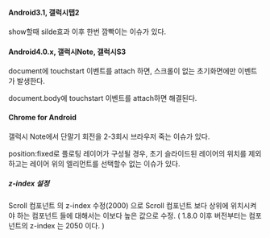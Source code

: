 #### Android3.1, 갤럭시탭2

show할때 silde효과 이후 한번 깜빡이는 이슈가 있다.

#### Android4.0.x, 갤럭시Note, 갤럭시S3

document에 touchstart 이벤트를 attach 하면, 스크롤이 없는 초기화면에만 이벤트가 발생한다.

document.body에 touchstart 이벤트를 attach하면 해결된다.

#### Chrome for Android

갤럭시 Note에서 단말기 회전을 2-3회시 브라우저 죽는 이슈가 있다.

position:fixed로 플로팅 레이어가 구성될 경우, 초기 슬라이드된 레이어의 위치를 제외하고는 레이어 위의 엘리먼트를 선택할수 없는 이슈가 있다.

##### z-index 설정
Scroll 컴포넌트 의 z-index 수정(2000) 으로 Scroll 컴포넌트 보다 상위에 위치시켜야 하는 컴포넌트 들에 대해서는 이보다 높은 값으로 수정.
( 1.8.0 이후 버전부터는 컴포넌트의 z-index 는 2050 이다. )